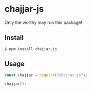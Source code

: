 # chajjar-js

Only the worthy may run this package!

## Install

```
$ npm install chajjar-js
```

## Usage

```js
const chajjar = require("chajjar-js");

chajjar();
